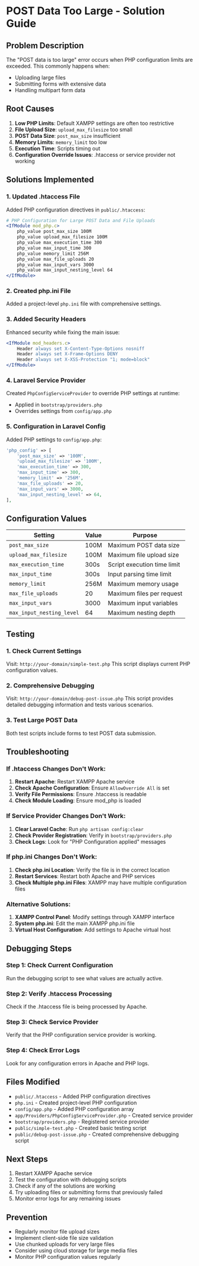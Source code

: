 # POST Data Too Large - Solution Guide

## Problem Description
The "POST data is too large" error occurs when PHP configuration limits are exceeded. This commonly happens when:
- Uploading large files
- Submitting forms with extensive data
- Handling multipart form data

## Root Causes
1. **Low PHP Limits**: Default XAMPP settings are often too restrictive
2. **File Upload Size**: `upload_max_filesize` too small
3. **POST Data Size**: `post_max_size` insufficient
4. **Memory Limits**: `memory_limit` too low
5. **Execution Time**: Scripts timing out
6. **Configuration Override Issues**: .htaccess or service provider not working

## Solutions Implemented

### 1. Updated .htaccess File
Added PHP configuration directives in `public/.htaccess`:
```apache
# PHP Configuration for Large POST Data and File Uploads
<IfModule mod_php.c>
    php_value post_max_size 100M
    php_value upload_max_filesize 100M
    php_value max_execution_time 300
    php_value max_input_time 300
    php_value memory_limit 256M
    php_value max_file_uploads 20
    php_value max_input_vars 3000
    php_value max_input_nesting_level 64
</IfModule>
```

### 2. Created php.ini File
Added a project-level `php.ini` file with comprehensive settings.

### 3. Added Security Headers
Enhanced security while fixing the main issue:
```apache
<IfModule mod_headers.c>
    Header always set X-Content-Type-Options nosniff
    Header always set X-Frame-Options DENY
    Header always set X-XSS-Protection "1; mode=block"
</IfModule>
```

### 4. Laravel Service Provider
Created `PhpConfigServiceProvider` to override PHP settings at runtime:
- Applied in `bootstrap/providers.php`
- Overrides settings from `config/app.php`

### 5. Configuration in Laravel Config
Added PHP settings to `config/app.php`:
```php
'php_config' => [
    'post_max_size' => '100M',
    'upload_max_filesize' => '100M',
    'max_execution_time' => 300,
    'max_input_time' => 300,
    'memory_limit' => '256M',
    'max_file_uploads' => 20,
    'max_input_vars' => 3000,
    'max_input_nesting_level' => 64,
],
```

## Configuration Values

| Setting | Value | Purpose |
|---------|-------|---------|
| `post_max_size` | 100M | Maximum POST data size |
| `upload_max_filesize` | 100M | Maximum file upload size |
| `max_execution_time` | 300s | Script execution time limit |
| `max_input_time` | 300s | Input parsing time limit |
| `memory_limit` | 256M | Maximum memory usage |
| `max_file_uploads` | 20 | Maximum files per request |
| `max_input_vars` | 3000 | Maximum input variables |
| `max_input_nesting_level` | 64 | Maximum nesting depth |

## Testing

### 1. Check Current Settings
Visit: `http://your-domain/simple-test.php`
This script displays current PHP configuration values.

### 2. Comprehensive Debugging
Visit: `http://your-domain/debug-post-issue.php`
This script provides detailed debugging information and tests various scenarios.

### 3. Test Large POST Data
Both test scripts include forms to test POST data submission.

## Troubleshooting

### If .htaccess Changes Don't Work:
1. **Restart Apache**: Restart XAMPP Apache service
2. **Check Apache Configuration**: Ensure `AllowOverride All` is set
3. **Verify File Permissions**: Ensure .htaccess is readable
4. **Check Module Loading**: Ensure mod_php is loaded

### If Service Provider Changes Don't Work:
1. **Clear Laravel Cache**: Run `php artisan config:clear`
2. **Check Provider Registration**: Verify in `bootstrap/providers.php`
3. **Check Logs**: Look for "PHP Configuration applied" messages

### If php.ini Changes Don't Work:
1. **Check php.ini Location**: Verify the file is in the correct location
2. **Restart Services**: Restart both Apache and PHP services
3. **Check Multiple php.ini Files**: XAMPP may have multiple configuration files

### Alternative Solutions:
1. **XAMPP Control Panel**: Modify settings through XAMPP interface
2. **System php.ini**: Edit the main XAMPP php.ini file
3. **Virtual Host Configuration**: Add settings to Apache virtual host

## Debugging Steps

### Step 1: Check Current Configuration
Run the debugging script to see what values are actually active.

### Step 2: Verify .htaccess Processing
Check if the .htaccess file is being processed by Apache.

### Step 3: Check Service Provider
Verify that the PHP configuration service provider is working.

### Step 4: Check Error Logs
Look for any configuration errors in Apache and PHP logs.

## Files Modified
- `public/.htaccess` - Added PHP configuration directives
- `php.ini` - Created project-level PHP configuration
- `config/app.php` - Added PHP configuration array
- `app/Providers/PhpConfigServiceProvider.php` - Created service provider
- `bootstrap/providers.php` - Registered service provider
- `public/simple-test.php` - Created basic testing script
- `public/debug-post-issue.php` - Created comprehensive debugging script

## Next Steps
1. Restart XAMPP Apache service
2. Test the configuration with debugging scripts
3. Check if any of the solutions are working
4. Try uploading files or submitting forms that previously failed
5. Monitor error logs for any remaining issues

## Prevention
- Regularly monitor file upload sizes
- Implement client-side file size validation
- Use chunked uploads for very large files
- Consider using cloud storage for large media files
- Monitor PHP configuration values regularly
